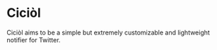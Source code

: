Ciciòl
======

Ciciòl aims to be a simple but extremely customizable and lightweight
notifier for Twitter.
